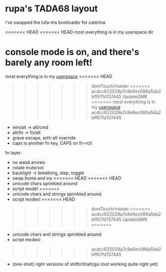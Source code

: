 # rupa's TADA68 layout

i've swapped the lufa-ms bootloader for caterina

<<<<<<< HEAD
<<<<<<< HEAD
most everything is in my userspace dir

console mode is on, and there's barely any room left!
=======
most everything is in my [userspace](../../../../users/rupa/)
<<<<<<< HEAD
>>>>>>> dontTouch/master
=======
>>>>>>> acdcc622028a7c8e6ec086a5da2bff67fd137445
>>>>>>> UpdateQMK
=======
most everything is in my [userspace](../../../../users/rupa/)
>>>>>>> acdcc622028a7c8e6ec086a5da2bff67fd137445

* win/alt -> alt/cmd
* alt/fn -> fn/alt
* grave escape, with alt override
* caps is another fn key, CAPS on fn-rctl

fn layer:
  * no wasd arrows
  * rotate mute/vol
  * backlight -> breathing, step, toggle
  * swap home and ins
<<<<<<< HEAD
<<<<<<< HEAD
  * unicode chars sprinkled around
  * script mode!
=======
  * unicode chars and strings sprinkled around
  * script modes!
<<<<<<< HEAD
>>>>>>> dontTouch/master
=======
>>>>>>> acdcc622028a7c8e6ec086a5da2bff67fd137445
>>>>>>> UpdateQMK
=======
  * unicode chars and strings sprinkled around
  * script modes!
>>>>>>> acdcc622028a7c8e6ec086a5da2bff67fd137445
  * (one-shot) right versions of shift/ctl/alt/gui (not working quite right yet)
